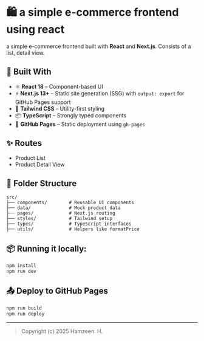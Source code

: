 # 🛍 a simple e-commerce frontend using react

a simple e-commerce frontend built with **React** and **Next.js**. Consists of a list, detail view.

## 🔧 Built With

- ⚛️ **React 18** – Component-based UI
- ⚡ **Next.js 13+** – Static site generation (SSG) with `output: export` for GitHub Pages support
- 💨 **Tailwind CSS** – Utility-first styling
- 📦 **TypeScript** – Strongly typed components
- 🚀 **GitHub Pages** – Static deployment using `gh-pages`

## ✨  Routes

- Product List
- Product Detail View

## 📁 Folder Structure

```
src/
├── components/        # Reusable UI components
├── data/              # Mock product data
├── pages/             # Next.js routing
├── styles/            # Tailwind setup
├── types/             # TypeScript interfaces
├── utils/             # Helpers like formatPrice
```

## 📦  Running it locally:

```bash
npm install
npm run dev
```

## 📤 Deploy to GitHub Pages

```bash
npm run build
npm run deploy
```

---

> Copyright (c) 2025 Hamzeen. H.
